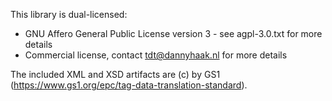 This library is dual-licensed:
- GNU Affero General Public License version 3 - see agpl-3.0.txt for more details
- Commercial license, contact tdt@dannyhaak.nl for more details

The included XML and XSD artifacts are (c) by GS1 (https://www.gs1.org/epc/tag-data-translation-standard).